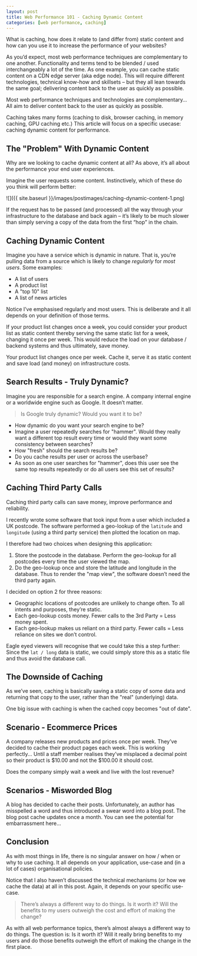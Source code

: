 ```yaml
---
layout: post
title: Web Performance 101 - Caching Dynamic Content
categories: [web performance, caching]
---
```


What is caching, how does it relate to (and differ from) static content and how can you use it to increase the performance of your websites?

As you’d expect, most web performance techniques are complementary to one another. Functionality and terms tend to be blended / used interchangeably a lot of the time. As one example, you can cache static content on a CDN edge server (aka edge node). This will require different technologies, technical know-how and skillsets – but they all lean towards the same goal; delivering content back to the user as quickly as possible.

Most web performance techniques and technologies are complementary… All aim to deliver content back to the user as quickly as possible.

Caching takes many forms (caching to disk, browser caching, in memory caching, GPU caching etc.) This article will focus on a specific usecase: caching dynamic content for performance.

## The "Problem" With Dynamic Content

Why are we looking to cache dynamic content at all? As above, it’s all about the performance your end user experiences.

Imagine the user requests some content. Instinctively, which of these do you think will perform better:

![]({{ site.baseurl }}/images/postimages/caching-dynamic-content-1.png)

If the request has to be passed (and processed) all the way through your infrastructure to the database and back again – it’s likely to be much slower than simply serving a copy of the data from the first “hop” in the chain.

## Caching Dynamic Content

Imagine you have a service which is dynamic in nature. That is, you’re pulling data from a source which is likely to change _regularly_ for _most users_. Some examples:

- A list of users
- A product list
- A "top 10" list
- A list of news articles

Notice I’ve emphasised regularly and most users. This is deliberate and it all depends on your definition of those terms.

If your product list changes once a week, you could consider your product list as static content thereby serving the same static list for a week, changing it once per week. This would reduce the load on your database / backend systems and thus ultimately, save money.

Your product list changes once per week. Cache it, serve it as static content and save load (and money) on infrastructure costs.

## Search Results - Truly Dynamic?

Imagine you are responsible for a search engine. A company internal engine or a worldwide engine such as Google. It doesn’t matter.

> Is Google truly dynamic? Would you want it to be?

- How dynamic do you want your search engine to be?
- Imagine a user repeatedly searches for "hammer". Would they really want a different top result every time or would they want some consistency between searches?
- How "fresh" should the search results be?
- Do you cache results per user or across the userbase?
- As soon as one user searches for "hammer", does this user see the same top results repeatedly or do all users see this set of results?


## Caching Third Party Calls

Caching third party calls can save money, improve performance and reliability.

I recently wrote some software that took input from a user which included a UK postcode. The software performed a geo-lookup of the `latitude` and `longitude` (using a third party service) then plotted the location on map.

I therefore had two choices when designing this application:

1. Store the postcode in the database. Perform the geo-lookup for all postcodes every time the user viewed the map.
2. Do the geo-lookup once and store the latitude and longitude in the database. Thus to render the "map view", the software doesn’t need the third party again.

I decided on option 2 for three reasons:

- Geographic locations of postcodes are unlikely to change often. To all intents and purposes, they’re static.
- Each geo-lookup costs money. Fewer calls to the 3rd Party = Less money spent.
- Each geo-lookup makes us reliant on a third party. Fewer calls = Less reliance on sites we don’t control.

Eagle eyed viewers will recognise that we could take this a step further: Since the `lat / long` data is static, we could simply store this as a static file and thus avoid the database call.

## The Downside of Caching

As we’ve seen, caching is basically saving a static copy of some data and returning that copy to the user, rather than the "real" (underlying) data.

One big issue with caching is when the cached copy becomes "out of date".

## Scenario - Ecommerce Prices

A company releases new products and prices once per week. They’ve decided to cache their product pages each week. This is working perfectly... Until a staff member realises they’ve misplaced a decimal point so their product is $10.00 and not the $100.00 it should cost.

Does the company simply wait a week and live with the lost revenue?

## Scenarios - Misworded Blog

A blog has decided to cache their posts. Unfortunately, an author has misspelled a word and thus introduced a swear word into a blog post. The blog post cache updates once a month. You can see the potential for embarrassment here...

## Conclusion

As with most things in life, there is no singular answer on how / when or why to use caching. It all depends on your application, use-case and (in a lot of cases) organisational policies.

Notice that I also haven’t discussed the technical mechanisms (or how we cache the data) at all in this post. Again, it depends on your specific use-case.

> There’s always a different way to do things. Is it worth it? Will the benefits to my users outweigh the cost and effort of making the change?

As with all web performance topics, there’s almost always a different way to do things. The question is: Is it worth it? Will it really bring benefits to my users and do those benefits outweigh the effort of making the change in the first place.